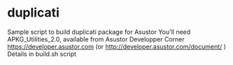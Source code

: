 # duplicati
Sample script to build duplicati package for Asustor
You'll need APKG_Utilities_2.0, available from Asustor Developper Corner https://developer.asustor.com (or http://developer.asustor.com/document/ )
Details in build.sh script

